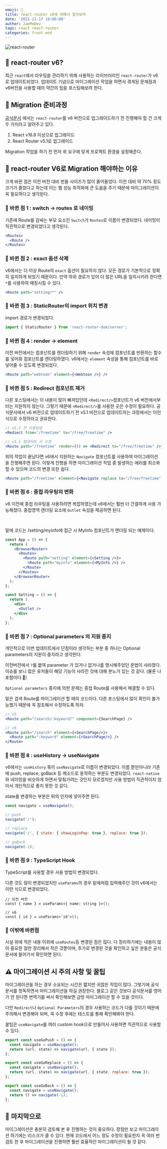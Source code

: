 ```yaml
---
emoji: 🐯
title: react-router v6에 대해서 알아보자
date: '2021-11-17 19:00:00'
author: JaeMeDev
tags: react react-router
categories: front-end
---
```


![react-router](./img/reactrouter.png)

## 🧩 react-router v6?

최근 `react`에서 라우팅을 관리하기 위해 사용하는 라이브러리인 `react-router`가 v6로 업데이트되었다. 업데이트 기념으로 마이그레이션 작업을 하면서 겪게된 문제점과 v6버전을 사용할 때의 약간의 팁을 포스팅해보려 한다.

## 🧩 Migration 준비과정

[공식문서](https://reactrouter.com/) 에서는 `react-router`를 v6 버전으로 업그레이드하기 전 진행해야 할 건 크게 두 가지라고 알려주고 있다.

1. React v16.8 이상으로 업그레이드
2. React Router v5.1로 업그레이드

Migration 작업을 하기 전 먼저 위 요구에 맞게 프로젝트 환경을 설정해준다.

## 🧩 react-router V6로 Migration 해야하는 이유

크게 바뀐 점은 이전 버전 대비 번들 사이즈가 많이 줄어들었다. 이전 대비 약 70% 정도 크기가 줄었다고 하는데 이는 웹 성능 최적화에 큰 도움을 주기 때문에 마이그레이션이 꼭 필요하다고 생각된다. 

### 🎯 바뀐 점 1 : switch -> routes 로 네이밍

기존에 Route를 감싸는 부모 요소인 `Switch`가 `Routes`로 이름이 변경되었다. 네이밍이 직관적으로 변경되었다고 생각된다.

```jsx
<Routes>
  <Route />
</Routes>
```

### 🎯 바뀐 점 2 : exact 옵션 삭제

v6에서는 더 이상 Route의 `exact` 옵션이 필요하지 않다. 모든 경로가 기본적으로 정확히 일치하게 되었기 때문이다.
만약 하위 경로가 있어 더 많은 URL을 일치시키려 한다면 `*`를 사용하여 매칭시킬 수 있다.

```jsx
<Route path="setting/*" />
```

### 🎯 바뀐 점 3 : StaticRouter의 import 위치 변경

import 경로가 변경되었다.

```jsx
import { StaticRouter } from 'react-router-dom/server';
```

### 🎯 바뀐 점 4 : render -> element

이전 버전에서는 컴포넌트를 렌더링하기 위해 `render` 속성에 컴포넌트를 반환하는 함수를 넣어줘 컴포넌트를 렌더링하였다.
v6에서는 `element` 속성을 통해 컴포넌트를 바로 넣어줄 수 있도록 변경되었다.

```jsx
<Route path="webtoon" element={<Webtoon />} />
```

### 🎯 바뀐 점 5 : Redirect 컴포넌트 제거

다른 포스팅에서는 이 내용이 많이 빠져있던데 `<Redirect/>`컴포넌트가 v6 버전에서부터는 지원하지 않는다. 그렇기 때문에 `<Redirect/>`를 사용한 곳은 수정이 필요하다. 공식문서에서 v6 버전으로 업데이트하기 전 v5.1 버전으로 업데이트하는 과정에서는 이런 식으로 수정하라고 권유한다.

```jsx
// v5.1 전 사용방법
<Rediect from="/freetime" to="/free/freetime" />

// v5.1 업데이트 시 수정
<Route path="/freetime" render={() => <Redirect to="/free/freetime" />} />
```

위의 작업이 끝났다면 v6에서 지원하는 `Navigate` 컴포넌트를 사용하여 마이그레이션을 진행해주면 된다. 이렇게 진행을 하면 마이그레이션 작업 중 발생하는 에러를 최소화 할 수 있으며 코드의 변경 또한 쉽다.

```jsx
<Route path="/freetime" element={<Navigate replace to="/free/freetime" />} />
```

### 🎯 바뀐 점 6 : 중첩 라우팅의 변화

v6 이전에 중첩 라우팅을 사용하려면 복잡하였는데 v6에서는 훨씬 더 간결하게 사용 가능해졌다. 중첩영역 렌더링 요소에 `Outlet` 속성을 제공하면 된다.

<br>

밑에 코드는 /setting/myinfo에 접근 시 MyInfo 컴포넌트가 렌더링 되는 예제이다.

```jsx
const App = () => {
  return (
    <BrowserRouter>
      <Routes>
        <Route path="setting" element={<Setting />}>
          <Route path="myinfo" element={<MyInfo />} />
        </Route>
      </Routes>
    </BrowserRouter>
  );
};

const Setting = () => {
  return (
    <div>
      <Outlet />
    </div>
  );
};
```


### 🎯 바뀐 점 7 : Optional parameters 의 지원 중지

개인적으로 이번 업데이트에서 단점이라 생각하는 부분 중 하나는 Optional parameters의 지원이 중지라고 생각한다.

이전버전에서 `?`를 붙여 parameter 가 있거나 없거나를 명시해주었던 문법이 사라졌다. 이슈를 보니 많은 유저들이 해당 기능이 사라진 것에 대해
분노가 있는 것 같다. (물론 나 포함이다.🤬)

`Optional parameters` 중지에 의한 문제는 중첩 Route를 사용해서 해결할 수 있다.

밑은 검색 Route를 마이그레이션 할 때의 코드이다. 다른 포스팅에서 많이 확인이 불가능했기 때문에 꼭 참조해서 수정하도록 하자.

```jsx
// v5
<Route path="/search/:keyword?" component={SearchPage} />

// v6
<Route path="/search" element={<SearchPage/>}>
  <Route path=":keyword" element={<SearchPage/>} />
</Route>
```

### 🎯 바뀐 점 8 : useHistory -> useNavigate

v6에서는 `useHistory` 훅이 `useNavigate`로 이름이 변경되었다. 이름 뿐만아니라 기존에 push, replace, goBack 등 메소드로 동작하는
부분도 변경되었다. `react-native`와 네이밍을 비슷하게 하면서 맞춰가려는 것인지 모르겠지만 사용 방법이 직관적이지 않아서 개인적으로 좋지 못한 것 같다.

state를 변경하는 부분은 뒤의 인자에 넣어주면 된다.

```jsx
const navigate = useNavigate();

// push
navigate('/');

// replace
navigate('/', { state: { showLoginPop: true }, replace: true });

// goBack
navigate(-1);
```

### 🎯 바뀐 점 9 : TypeScript Hook

TypeScript를 사용할 경우 사용 방법이 변경되었다.

다른 것도 많이 변경되었지만 `useParams`의 경우 밑에처럼 입력해주던 것이 v6에서는 이런 식으로 변경되었다.

```tsx
// 이전 버전
const { name } = useParams<{ name: string }>();

// v6
const { id } = useParams<'id'>();
```

### 🎯 이밖에 바뀐점

사실 위에 적은 내용 이외에 `useRoutes`등 변경된 점은 많다. 다 정리하기에는 내용이 많아 중요한 점만 정리해서 적은 것뿐이며, 추가로 변경된 것을 확인하고 싶은 분들은 공식문서에 들어가서 확인하면 된다.

## ⚠️ 마이그레이션 시 주의 사항 및 꿀팁

마이그레이션을 하는 경우 소요되는 시간은 짧지만 귀찮은 작업이 많다. 그렇기에 공식문서를 정독하면서 마이그레이션을 하길 권장한다.
블로그 같은 것보다 공식문서를 영어가 안 된다면 번역기를 써서 확인해보면 금방 마이그레이션 할 수 있을 것이다.

다만 `Redirect`나 `Optional Parameters`의 경우 사용하는 코드가 다를 것이기 때문에 주의해서 변경해야 되며, 꼭 수정 후에는 테스트를 통해
확인해봐야 한다.

꿀팁은 `useNavigate`를 여러 custom hook으로 만들어서 사용하면 직관적으로 사용할 수 있다.

```jsx
export const useGoPush = () => {
  const navigate = useNavigate();
  return (url, state) => navigate(url, { state });
};

export const useGoReplace = () => {
  const navigate = useNavigate();
  return (url, state) => navigate(url, { state, replace: true });
};

export const useGoBack = () => {
  const navigate = useNavigate();
  return () => navigate(-1);
};
```

## 🧩 마지막으로

마이그레이션은 충분히 검토해 본 후 진행하는 것이 중요하다. 장점만 보고 마이그레이션 하기에는 리스크가 클 수 있다.
현재 코드에서 어느 정도 수정이 필요한지 꼭 여러 번 검토 한 후 마이그레이션을 진행하면 훨씬 효율적인 마이그레이션이 될 것 같다.

<br>

